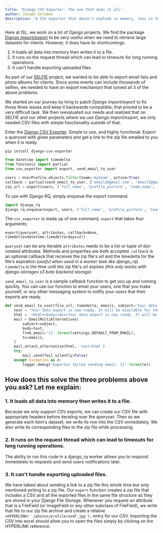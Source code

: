 ```yaml
---
title: 'Django CSV Exporter: The one that does it all'
author: Joseph Solomon
description: "A CSV exporter that doesn't explode in memory, runs in the background, and bundles files."
---
```


Here at ISL, we work on a lot of Django projects. We find the package [Django import/export](https://django-import-export.readthedocs.io/en/latest/) to be very useful when we need to retrieve large datasets for clients. However, it does have its shortcomings.

1. It loads all data into memory then writes it to a file.
2. It runs on the request thread which can lead to timeouts for long running operations.
3. It can't handle exporting uploaded files.

As part of our [SELFIE](https://getselfiemirror.com) project, we wanted to be able to export email lists and photo albums for clients. Since some events can include thousands of selfies, we needed to have an export mechanism that solved all 3 of the above problems.

We started on our journey by tring to patch *Django import/export* to fix those three issues and keep it backwards compatible; that proved to be a very difficult task. We then reevaluated our needs and realized that on *SELFIE* and our other projects where we use *Django import/export*, we only needed CSV files with simple functionality outside of that.

Enter the [Django CSV Exporter](https://github.com/istrategylabs/django-csv-exporter). Simple to use, and highly functional. Export a queryset with given parameters and get a link to the zip file emailed to you when it is ready.

    pip install django-csv-exporter

```python
from datetime import timedelta
from functools import partial
from csv_exporter import export, send_email_to_user

users = UserProfile.objects.filter(team='myteam', active=True)
callback = partial(send_email_to_user, ['email1@gmail.com', 'email2@gmail.com'])
zip_url = export(users, ('full_name', 'profile_picture', 'team.name', 'date_joined.isoformat'), callback, timedelta(days=2))
```
To use with Django RQ, simply enqueue the export command.

```python
import django_rq
django_rq.enqueue(export, users, ('full_name', 'profile_picture', 'team.name', 'date_joined.isoformat'), callback, timedelta(days=2))
```

The `csv_exporter` is made up of one command, `export` that takes four arguments:

    export(queryset, attributes, callback=None, timedelta=datetime.timedelta(days=2))

`queryset` can be any iterable
`attributes` needs to be a list or tuple of dot-notated attributes. Methods and properties are both accepted.
`callback` is an optional callback that receives the zip file's url and the timedelta for the file's expiration *(useful when used in a worker task like django_rq)*
`timedelta` is the time until the zip file's url expires *(this only works with django-storages s3 boto backend storage)*

`send_email_to_user` is a sample callback function to get you up and running quickly. You can use our function to email your users, one that you make yourself, or any other messaging system to notify your users that their exports are ready.

```python
def send_email_to_user(file_url, timedelta, emails, subject='Your data export is ready'):
    text = 'Your data export is now ready. It will be available for the next {} days. {}'.format(timedelta.days, file_url)
    html = '<html><body><div>Your data export is now ready. It will be available for the next {} days. <a href="{}">Your Zip File</a></div></body></html>'.format(timedelta.days, file_url)
    mail = EmailMultiAlternatives(
        subject=subject,
        body=text,
        from_email='{}'.format(settings.DEFAULT_FROM_EMAIL),
        to=emails,
    )
    mail.attach_alternative(html, 'text/html')
    try:
        mail.send(fail_silently=False)
    except Exception as e:
        logger.debug('Exporter failed sending email: {}'.format(e))
```

## How does this solve the three problems above you ask? Let me explain:

### 1. It loads all data into memory then writes it to a file.

Because we only support CSV exports, we can create our CSV file with appropriate headers before iterating over the queryset. Then as we generate each item's dataset, we write its row into the CSV immediately. We also write its corresponding files to the zip file while processing.

### 2. It runs on the request thread which can lead to timeouts for long running operations.

The ability to run this code in a django_rq worker allows you to respond immedately to requests and send users notifications later.

### 3. It can't handle exporting uploaded files.

We have talked about sending a link to a zip file this whole time but only mentioned writing to a zip file. Our `export` function creates a zip file that includes a CSV and all the exported files in the same file structure as they are stored in your Django File Storage. Whenever you request an attribute that is a FileField (or ImageField or any other subclass of FileField), we write that file to our zip file archive and create a relative `=HYPERLINK('./photos/profile/asdf.jpg');` entry for our CSV. Importing the CSV into excel should allow you to open the files simply by clicking on the HYPERLINK reference.
